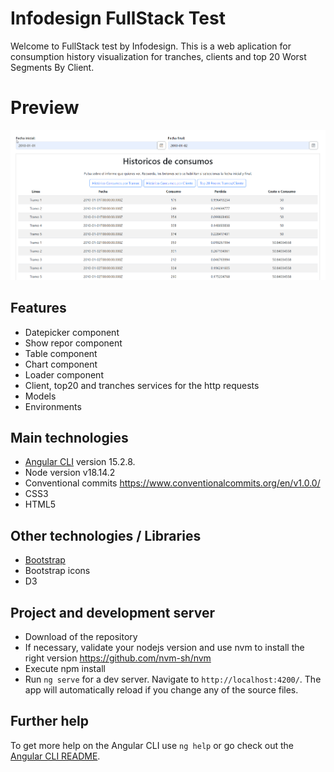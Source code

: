 # Infodesign FullStack Test

Welcome to FullStack test by Infodesign. This is a web aplication for  consumption history visualization for tranches, clients and top 20 Worst Segments By Client.

# Preview

![preview of application](https://raw.githubusercontent.com/silvermachine777/infodesign-full-stack-test/main/src/assets/img/InfodesignFullStackTest.png)

## Features

- Datepicker component
- Show repor component
- Table component
- Chart component
- Loader component
- Client, top20 and tranches services for the http requests
- Models
- Environments

## Main technologies

- [Angular CLI](https://github.com/angular/angular-cli) version 15.2.8.
- Node version v18.14.2
- Conventional commits https://www.conventionalcommits.org/en/v1.0.0/
- CSS3
- HTML5

## Other technologies / Libraries

- [Bootstrap](https://ng-bootstrap.github.io/#/home)
- Bootstrap icons
- D3

## Project and development server

- Download of the repository
- If necessary, validate your nodejs version and use nvm to install the right version https://github.com/nvm-sh/nvm
- Execute npm install
- Run `ng serve` for a dev server. Navigate to `http://localhost:4200/`. The app will automatically reload if you change any of the source files.

## Further help

To get more help on the Angular CLI use `ng help` or go check out the [Angular CLI README](https://github.com/angular/angular-cli/blob/master/README.md).

